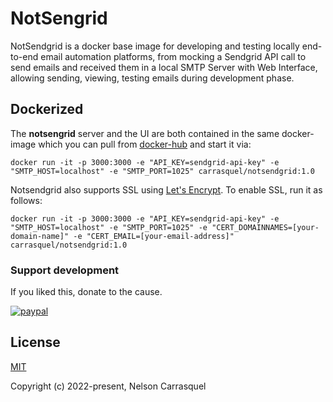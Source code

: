 # NotSengrid
NotSendgrid is a docker base image for developing and testing locally end-to-end email automation platforms, from mocking a Sendgrid API call to send emails and received them in a local SMTP Server with Web Interface, allowing sending, viewing, testing emails during development phase.

## Dockerized

The **notsengrid** server and the UI are both contained in the same docker-image which you can pull from [docker-hub](https://hub.docker.com/repository/docker/carrasquel/notsendgrid) and start it via:

```shell
docker run -it -p 3000:3000 -e "API_KEY=sendgrid-api-key" -e "SMTP_HOST=localhost" -e "SMTP_PORT=1025" carrasquel/notsendgrid:1.0
```

Notsendgrid also supports SSL using [Let's Encrypt](https://letsencrypt.org/). To enable SSL, run it as follows:
```shell
docker run -it -p 3000:3000 -e "API_KEY=sendgrid-api-key" -e "SMTP_HOST=localhost" -e "SMTP_PORT=1025" -e "CERT_DOMAINNAMES=[your-domain-name]" -e "CERT_EMAIL=[your-email-address]" carrasquel/notsendgrid:1.0
```

### Support development

If you liked this, donate to the cause.

[![paypal](https://www.paypalobjects.com/en_US/i/btn/btn_donateCC_LG.gif)](https://www.paypal.me/carrasquel)

## License

[MIT](http://opensource.org/licenses/MIT)

Copyright (c) 2022-present, Nelson Carrasquel